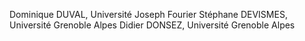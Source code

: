 Dominique DUVAL, Université Joseph Fourier
Stéphane DEVISMES, Université Grenoble Alpes
Didier DONSEZ, Université Grenoble Alpes